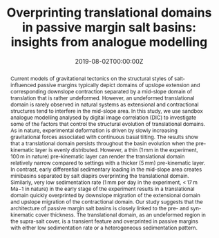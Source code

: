 ---
title: "Overprinting translational domains in passive margin salt basins: insights from analogue modelling"
authors:
- admin
- Matthias Rosenau
- Michael Warsitzka
- Rob L. Gawthorpe
date: "2019-08-02T00:00:00Z"
doi: "https://doi.org/10.5194/se-10-1283-2019"

# Schedule page publish date (NOT publication's date).
publishDate: "2019-08-02T00:00:00Z"

# Publication type.
# Legend: 0 = Uncategorized; 1 = Conference paper; 2 = Journal article;
# 3 = Preprint / Working Paper; 4 = Report; 5 = Book; 6 = Book section;
# 7 = Thesis; 8 = Patent
publication_types: ["2"]

# Publication name and optional abbreviated publication name.
publication: "Solid Earth"
publication_short: ""

abstract: Current models of gravitational tectonics on the structural styles of salt-influenced passive margins typically depict domains of upslope extension and corresponding downslope contraction separated by a mid-slope domain of translation that is rather undeformed. However, an undeformed translational domain is rarely observed in natural systems as extensional and contractional structures tend to interfere in the mid-slope area. In this study, we use sandbox analogue modelling analysed by digital image correlation (DIC) to investigate some of the factors that control the structural evolution of translational domains. As in nature, experimental deformation is driven by slowly increasing gravitational forces associated with continuous basal tilting. The results show that a translational domain persists throughout the basin evolution when the pre-kinematic layer is evenly distributed. However, a thin (1 mm in the experiment, 100 m in nature) pre-kinematic layer can render the translational domain relatively narrow compared to settings with a thicker (5 mm) pre-kinematic layer. In contrast, early differential sedimentary loading in the mid-slope area creates minibasins separated by salt diapirs overprinting the translational domain. Similarly, very low sedimentation rate (1 mm per day in the experiment, < 17 m Ma−1 in nature) in the early stage of the experiment results in a translational domain quickly overprinted by downslope migration of the extensional domain and upslope migration of the contractional domain. Our study suggests that the architecture of passive margin salt basins is closely linked to the pre- and syn-kinematic cover thickness. The translational domain, as an undeformed region in the supra-salt cover, is a transient feature and overprinted in passive margins with either low sedimentation rate or a heterogeneous sedimentation pattern.

# Summary. An optional shortened abstract.
summary: We use analogue modelling method to demonstrate the issues related to the formation of the translational domain and its evolution during thin-skinned salt tectonic deformation.
tags:
- Journal publication
- Salt tectonics
- Passive margins
- Analogue modelling
- Translational domain
featured: false

# links:
# - name: ""
#   url: ""
url_pdf: https://se.copernicus.org/articles/10/1283/2019/se-10-1283-2019.pdf
url_code: ''
url_dataset: ''
url_poster: ''
url_project: ''
url_slides: ''
url_source: ''
url_video: ''

# Featured image
# To use, add an image named `featured.jpg/png` to your page's folder. 
image:
  caption: 'Comparison of strain transfer between a undeformed translational domain and minibasins with associated diapirs. '
  focal_point: ""
  preview_only: false

# Associated Projects (optional).
#   Associate this publication with one or more of your projects.
#   Simply enter your project's folder or file name without extension.
#   E.g. `internal-project` references `content/project/internal-project/index.md`.
#   Otherwise, set `projects: []`.
projects: []

# Slides (optional).
#   Associate this publication with Markdown slides.
#   Simply enter your slide deck's filename without extension.
#   E.g. `slides: "example"` references `content/slides/example/index.md`.
#   Otherwise, set `slides: ""`.
#slides: example
---
